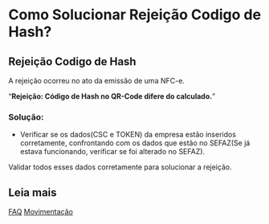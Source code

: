 # Como Solucionar Rejeição Codigo de Hash?

## Rejeição Codigo de Hash <a href="#rejeicao-codigo-de-hash" id="rejeicao-codigo-de-hash"></a>

A rejeição ocorreu no ato da emissão de uma NFC-e.

“**Rejeição: Código de Hash no QR-Code difere do calculado.**”

### Solução:&#x20;

* Verificar se os dados(CSC e TOKEN) da empresa estão inseridos corretamente, confrontando com os dados que estão no SEFAZ(Se já estava funcionando, verificar se foi alterado no SEFAZ).

Validar todos esses dados corretamente para solucionar a rejeição.

## Leia mais

[FAQ](broken-reference) [Movimentação](../../sigeflex-vendas/pedido/)
